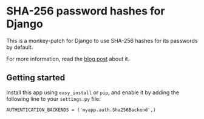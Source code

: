 SHA-256 password hashes for Django
==================================

This is a monkey-patch for Django to use SHA-256 hashes for its passwords by
default.

For more information, read the [blog post][blog] about it.

[blog]: http://fredericiana.com/2010/10/12/adding-support-for-stronger-password-hashes-to-django/


Getting started
---------------

Install this app using ``easy_install`` or ``pip``, and enable it by adding
the following line to your ``settings.py`` file:

    AUTHENTICATION_BACKENDS = ('myapp.auth.Sha256Backend',)

